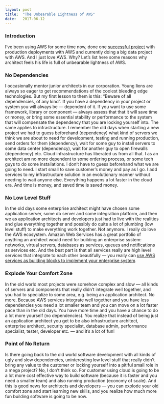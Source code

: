 ```yaml
---
layout:	post
title:	"The Unbearable Lightness of AWS"
date:	2017-06-12
---
```


  ### Introduction

I’ve been using AWS for some time now, done one [successful project](https://medium.com/tieto-developers/devops-success-factors-53beafe63942) with production deployments with AWS and currently doing a big data project with AWS. And I just love AWS. Why? Let’s list here some reasons why architect feels his life is full of unbearable lightness of AWS.

### No Dependencies

I occasionally mentor junior architects in our corporation. Young lions are always so eager to get recommendations of the coolest bleeding edge technologies. But my first lesson to them is this: “Beware of all dependencies, of any kind”. If you have a dependency in your project or system you will always be — dependent of it. If you want to use some framework, library or component — always assess that that it will save time or money, or bring some essential stability or performance to the system that will compensate the dependency that you are locking yourself into. The same applies to infrastructure. I remember the old days when starting a new project we had to guess beforehand (dependency) what kind of servers we think we are about to need for development, testing and running production, send orders for them (dependency), wait for some guy to install servers to some data center (dependency), wait for another guy to open firewalls (dependency) etc. Cloud infrastructure has liberated us from all that. I as an architect am no more dependent to some ordering process, or some tech guys to do some installations. I don’t have to guess beforehand what we are going to need. I start small to save customer’s money and pay as I go. I add services to my infrastructure solution in an evolutionary manner without needing to wait anyone else. Everything happens a lot faster in the cloud era. And time is money, and saved time is saved money.

### No Low Level Stuff

In the old days some enterprise architect might have chosen some application server, some db server and some integration platform, and then we as application architects and developers just had to live with the realities and glue everything together and possibly do quite a lot of plumbing (low level stuff) to make everything work together. Not anymore. I really do love the AWS ecosystem. Amazon Web Services has a great portfolio of anything an architect would need for building an enterprise system: networks, virtual servers, databases as services, queues and notifications as services etc. And the best part is that all services really are high level services that integrate to each other beautifully — you really can [use AWS services as building blocks to implement your enterprise system](https://medium.com/tieto-developers/use-aws-services-as-building-blocks-to-implement-your-enterprise-system-598676a0ee49).

### Explode Your Comfort Zone

In the old world most projects were somehow complex and slow — all kinds of servers and components that really didn’t integrate well together, and you had to specialize to some area, e.g. being an application architect. No more. Because AWS services integrate well together and you have less dependencies you need a lot smaller team and you can move on a lot faster pace than in the old days. You have more time and you have a chance to do a lot more yourself (no dependencies). You realize that instead of being just an application architect you get to be also infrastructure architect, enterprise architect, security specialist, database admin, performance specialist, tester, developer etc. — and it’s a lot of fun!

### Point of No Return

Is there going back to the old world software development with all kinds of ugly and slow dependencies, uninteresting low level stuff that really didn’t bring any value to the customer or locking yourself into a pitiful small role in a mega project? No, I don’t think so. For customer using cloud is going to be a lot more cost effective way to build software (because it is faster and you need a smaller team) and also running production (economy of scale). And this is good news for architects and developers — you can explode your old comfort zone and start learning new skills, and you realize how much more fun building software is going to be now.

  